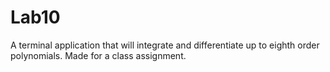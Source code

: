 # Lab10
A terminal application that will integrate and differentiate up to eighth order polynomials. Made for a class assignment.
